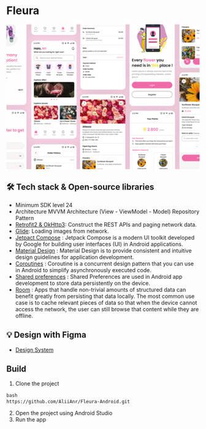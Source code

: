 # Fleura

<div align="center">
  <img src="https://github.com/AliiAnr/Fleura-Android/blob/main/Mockup.png" width="900"/>
</div>

## 🛠️ Tech stack & Open-source libraries
<!-- Test -->
- Minimum SDK level 24
- Architecture
MVVM Architecture (View - ViewModel - Model) Repository Pattern
- [Retrofit2 & OkHttp3](https://github.com/square/retrofit): Construct the REST APIs and paging network data.
- [Glide](https://github.com/bumptech/glide): Loading images from network.
- [Jetpact Compose](https://developer.android.com/jetpack/compose?gclid=CjwKCAjwkLCkBhA9EiwAka9QRoDjsHwvjkPI1IqNOZk6H4kdF3VYhhhCG0pKZXUIxHW3jD3W2eDuHBoClgIQAvD_BwE&gclsrc=aw.ds) : Jetpack Compose is a modern UI toolkit developed by Google for building user interfaces (UI) in Android applications.
-  [Material Design](https://m3.material.io/) : Material Design is to provide consistent and intuitive design guidelines for application development.
-  [Coroutines](https://developer.android.com/kotlin/coroutines?hl=id) : Coroutine is a concurrent design pattern that you can use in Android to simplify asynchronously executed code.
-  [Shared preferences](https://developer.android.com/training/data-storage/shared-preferences) : Shared Preferences are used in Android app development to store data persistently on the device.
-  [Room](https://developer.android.com/training/data-storage/room?hl=id) : Apps that handle non-trivial amounts of structured data can benefit greatly from persisting that data locally. The most common use case is to cache relevant pieces of data so that when the device cannot access the network, the user can still browse that content while they are offline.

## 💡 Design with Figma
<!-- Test -->
- [Design System](https://www.figma.com/design/gH0tDjCgrzsiZM9g7OVKJp/Fleura?node-id=0-1&node-type=CANVAS)

## Build
<!-- Test -->
1. Clone the project
```
bash
https://github.com/AliiAnr/Fleura-Android.git
```
2. Open the project using Android Studio
3. Run the app
